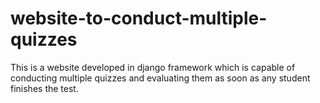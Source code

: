 # website-to-conduct-multiple-quizzes

This is a website developed in django framework which is capable of conducting multiple quizzes and evaluating them as soon as any student finishes the test.

